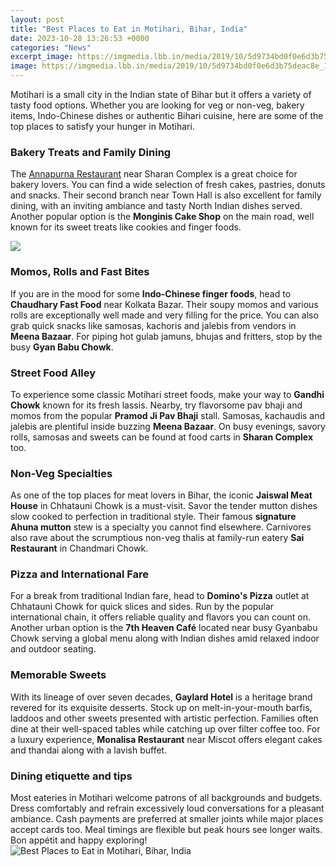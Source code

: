 ```yaml
---
layout: post
title: "Best Places to Eat in Motihari, Bihar, India"
date: 2023-10-28 13:26:53 +0000
categories: "News"
excerpt_image: https://imgmedia.lbb.in/media/2019/10/5d9734bd0f0e6d3b75deac8e_1570190525772.jpg
image: https://imgmedia.lbb.in/media/2019/10/5d9734bd0f0e6d3b75deac8e_1570190525772.jpg
---
```


Motihari is a small city in the Indian state of Bihar but it offers a variety of tasty food options. Whether you are looking for veg or non-veg, bakery items, Indo-Chinese dishes or authentic Bihari cuisine, here are some of the top places to satisfy your hunger in Motihari.
### Bakery Treats and Family Dining 
The [Annapurna Restaurant](https://thetopnews.github.io/the-switch-will-not-replace-the-xbox-and-playstation-as-the-top-gaming-systems/) near Sharan Complex is a great choice for bakery lovers. You can find a wide selection of fresh cakes, pastries, donuts and snacks. Their second branch near Town Hall is also excellent for family dining, with an inviting ambiance and tasty North Indian dishes served. Another popular option is the **Monginis Cake Shop** on the main road, well known for its sweet treats like cookies and finger foods. 

![](https://img.republicworld.com/republic-prod/stories/promolarge/xxhdpi/kgdaj3pk2brlrhqm_1586774645.jpeg?tr=f-jpeg)
### Momos, Rolls and Fast Bites
If you are in the mood for some **Indo-Chinese finger foods**, head to **Chaudhary Fast Food** near Kolkata Bazar. Their soupy momos and various rolls are exceptionally well made and very filling for the price. You can also grab quick snacks like samosas, kachoris and jalebis from vendors in **Meena Bazaar**. For piping hot gulab jamuns, bhujas and fritters, stop by the busy **Gyan Babu Chowk**.
### Street Food Alley
To experience some classic Motihari street foods, make your way to **Gandhi Chowk** known for its fresh lassis. Nearby, try flavorsome pav bhaji and momos from the popular **Pramod Ji Pav Bhaji** stall. Samosas, kachaudis and jalebis are plentiful inside buzzing **Meena Bazaar**. On busy evenings, savory rolls, samosas and sweets can be found at food carts in **Sharan Complex** too.  
### Non-Veg Specialties 
As one of the top places for meat lovers in Bihar, the iconic **Jaiswal Meat House** in Chhatauni Chowk is a must-visit. Savor the tender mutton dishes slow cooked to perfection in traditional style. Their famous **signature Ahuna mutton** stew is a specialty you cannot find elsewhere. Carnivores also rave about the scrumptious non-veg thalis at family-run eatery **Sai Restaurant** in Chandmari Chowk.
### Pizza and International Fare
For a break from traditional Indian fare, head to **Domino's Pizza** outlet at Chhatauni Chowk for quick slices and sides. Run by the popular international chain, it offers reliable quality and flavors you can count on. Another urban option is the **7th Heaven Café** located near busy Gyanbabu Chowk serving a global menu along with Indian dishes amid relaxed indoor and outdoor seating.  
### Memorable Sweets
With its lineage of over seven decades, **Gaylard Hotel** is a heritage brand revered for its exquisite desserts. Stock up on melt-in-your-mouth barfis, laddoos and other sweets presented with artistic perfection. Families often dine at their well-spaced tables while catching up over filter coffee too. For a luxury experience, **Monalisa Restaurant** near Miscot offers elegant cakes and thandai along with a lavish buffet.
### Dining etiquette and tips
Most eateries in Motihari welcome patrons of all backgrounds and budgets. Dress comfortably and refrain excessively loud conversations for a pleasant ambiance. Cash payments are preferred at smaller joints while major places accept cards too. Meal timings are flexible but peak hours see longer waits. Bon appétit and happy exploring!
![Best Places to Eat in Motihari, Bihar, India](https://imgmedia.lbb.in/media/2019/10/5d9734bd0f0e6d3b75deac8e_1570190525772.jpg)